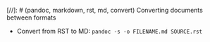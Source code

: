[//]: # (pandoc, markdown, rst, md, convert) Converting documents between formats

- Convert from RST to MD: `pandoc -s -o FILENAME.md SOURCE.rst`
